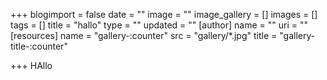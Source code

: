 +++
blogimport = false
date = ""
image = ""
image_gallery = []
images = []
tags = []
title = "hallo"
type = ""
updated = ""
[author]
name = ""
uri = ""
[resources]
name = "gallery-:counter"
src = "gallery/*.jpg"
title = "gallery-title-:counter"

+++
HAllo